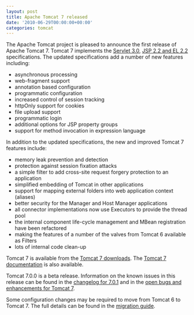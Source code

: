 ```yaml
---
layout: post
title: Apache Tomcat 7 released
date: '2010-06-29T00:00:00+00:00'
categories: tomcat
---
```

<p>The Apache Tomcat project is pleased to announce the first release of Apache Tomcat 7. Tomcat 7 implements the <a href="http://jcp.org/en/jsr/detail?id=315">Servlet 3.0</a>, <a href="http://jcp.org/aboutJava/communityprocess/mrel/jsr245/index.html">JSP 2.2 and EL 2.2</a> specifications. The updated specifications add a number of new features including:</p>
<ul>
<li>asynchronous processing</li>
<li>web-fragment support</li>
<li>annotation based configuration</li>
<li>programmatic configuration</li>
<li>increased control of session tracking</li>
<li>httpOnly support for cookies</li>
<li>file upload support</li>
<li>programmatic login</li>
<li>additional options for JSP property groups</li>
<li>support for method invocation in expression language</li>
</ul>
<p>In addition to the updated specifications, the new and improved Tomcat 7 features include:</p>
<ul>
<li>memory leak prevention and detection</li>
<li>protection against session fixation attacks</li>
<li>a simple filter to add cross-site request forgery protection to an application</li>
<li>simplified embedding of Tomcat in other applications</li>
<li>support for mapping external folders into web application context (aliases)</li>
<li>better security for the Manager and Host Manager applications</li>
<li>all connector implementations now use Executors to provide the thread pool</li>
<li>the internal component life-cycle management and MBean registration have been refactored</li>
<li>making the features of a number of the valves from Tomcat 6 available as Filters</li>
<li>lots of internal code clean-up</li>
</ul>
<p>Tomcat 7 is available from the <a href="http://tomcat.apache.org/download-70.cgi">Tomcat 7 downloads</a>. The <a href="http://tomcat.apache.org/tomcat-7.0-doc/index.html">Tomcat 7 documentation</a> is also available.</p>
<p>Tomcat 7.0.0 is a beta release. Information on the known issues in this release can be found in the <a href="http://svn.apache.org/repos/asf/tomcat/trunk/webapps/docs/changelog.xml">changelog for 7.0.1</a> and in the <a href="http://s.apache.org/tomcat-7-open-issues ">open bugs and enhancements for Tomcat 7</a>.</p>
<p>Some configuration changes may be required to move from Tomcat 6 to Tomcat 7. The full details can be found in the <a href="http://tomcat.apache.org/migration.html#6.0.x_to_7.0.x">migration guide</a>.
